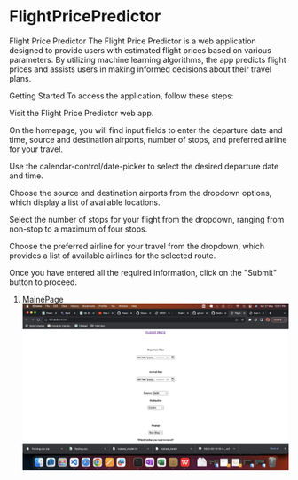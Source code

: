 # FlightPricePredictor

Flight Price Predictor
The Flight Price Predictor is a web application designed to provide users with estimated flight prices based on various parameters. By utilizing machine learning algorithms, the app predicts flight prices and assists users in making informed decisions about their travel plans.

Getting Started
To access the application, follow these steps:

Visit the Flight Price Predictor web app.

On the homepage, you will find input fields to enter the departure date and time, source and destination airports, number of stops, and preferred airline for your travel.

Use the calendar-control/date-picker to select the desired departure date and time.

Choose the source and destination airports from the dropdown options, which display a list of available locations.

Select the number of stops for your flight from the dropdown, ranging from non-stop to a maximum of four stops.

Choose the preferred airline for your travel from the dropdown, which provides a list of available airlines for the selected route.

Once you have entered all the required information, click on the "Submit" button to proceed.



1. MainePage 
![Main page of FlightPricePredictor Application](Screenshots/Mainpage.png)
